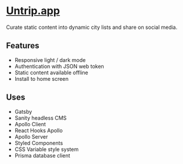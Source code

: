 # [Untrip.app](https://untrip.app)

Curate static content into dynamic city lists and share on social media.

## Features

- Responsive light / dark mode
- Authentication with JSON web token
- Static content available offline
- Install to home screen

## Uses

- Gatsby
- Sanity headless CMS
- Apollo Client
- React Hooks Apollo
- Apollo Server
- Styled Components
- CSS Variable style system
- Prisma database client
